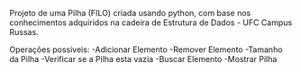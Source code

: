 Projeto de uma Pilha (FILO) criada usando python, com base nos conhecimentos adquiridos na cadeira de Estrutura de Dados - UFC Campus Russas.

Operações possiveis:
  -Adicionar Elemento
  -Remover Elemento
  -Tamanho da Pilha
  -Verificar se a Pilha esta vazia
  -Buscar Elemento
  -Mostrar Pilha
